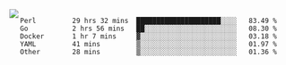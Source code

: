 

<a href="https://github.com/anuraghazra/github-readme-stats">
  <img align="left" src="https://github-readme-stats.vercel.app/api?username=kfly8&count_private=true&show_icons=true&theme=calm" />
</a>


<!--START_SECTION:waka-->

```text
Perl         29 hrs 32 mins  █████████████████████░░░░   83.49 %
Go           2 hrs 56 mins   ██░░░░░░░░░░░░░░░░░░░░░░░   08.30 %
Docker       1 hr 7 mins     ▓░░░░░░░░░░░░░░░░░░░░░░░░   03.18 %
YAML         41 mins         ▒░░░░░░░░░░░░░░░░░░░░░░░░   01.97 %
Other        28 mins         ▒░░░░░░░░░░░░░░░░░░░░░░░░   01.36 %
```

<!--END_SECTION:waka-->
